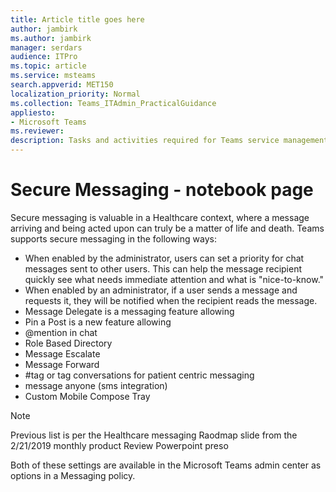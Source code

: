```yaml
---
title: Article title goes here       
author: jambirk           
ms.author: jambirk        
manager: serdars                    
audience: ITPro            
ms.topic: article                   
ms.service: msteams         
search.appverid: MET150
localization_priority: Normal
ms.collection: Teams_ITAdmin_PracticalGuidance
appliesto:
- Microsoft Teams
ms.reviewer: 
description: Tasks and activities required for Teams service management, including monitoring service health, and assessing and ensuring network quality and usage.
---
```


# Secure Messaging - notebook page

Secure messaging is valuable in a Healthcare context, where a message arriving and being acted upon can truly be a matter of life and death. Teams supports secure messaging in the following ways:

- When enabled by the administrator, users can set a priority for chat messages sent to other users. This can help the message recipient quickly see what needs immediate attention and what is "nice-to-know."
- When enabled by an administrator, if a user sends a message and requests it, they will be notified when the recipient reads the message.
- Message Delegate is a messaging feature allowing
- Pin a Post is a new feature allowing 
- @mention in chat
- Role Based Directory
- Message Escalate
- Message Forward
- #tag or tag conversations for patient centric messaging
- message anyone (sms integration)
- Custom Mobile Compose Tray

> [!NOTE]
> Previous list is per the Healthcare messaging Raodmap slide from the 2/21/2019 monthly product Review Powerpoint preso

Both of these settings are available in the Microsoft Teams admin center as options in a Messaging policy.
